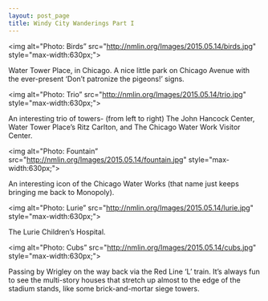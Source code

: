 ```yaml
---
layout: post_page
title: Windy City Wanderings Part I
---
```



<img alt="Photo: Birds” src="http://nmlin.org/Images/2015.05.14/birds.jpg" style="max-width:630px;">

Water Tower Place, in Chicago. A nice little park on Chicago Avenue with the ever-present ‘Don’t patronize the pigeons!’ signs.

<img alt="Photo: Trio” src="http://nmlin.org/Images/2015.05.14/trio.jpg" style="max-width:630px;">

An interesting trio of towers- (from left to right) The John Hancock Center, Water Tower Place’s Ritz Carlton, and The Chicago Water Work Visitor Center. 

<img alt="Photo: Fountain” src="http://nmlin.org/Images/2015.05.14/fountain.jpg" style="max-width:630px;">

An interesting icon of the Chicago Water Works (that name just keeps bringing me back to Monopoly).

<img alt="Photo: Lurie” src="http://nmlin.org/Images/2015.05.14/lurie.jpg" style="max-width:630px;">

The Lurie Children’s Hospital. 

<img alt="Photo: Cubs” src="http://nmlin.org/Images/2015.05.14/cubs.jpg" style="max-width:630px;">

Passing by Wrigley on the way back via the Red Line ‘L’ train. It’s always fun to see the multi-story houses that stretch up almost to the edge of the stadium stands, like some brick-and-mortar siege towers. 